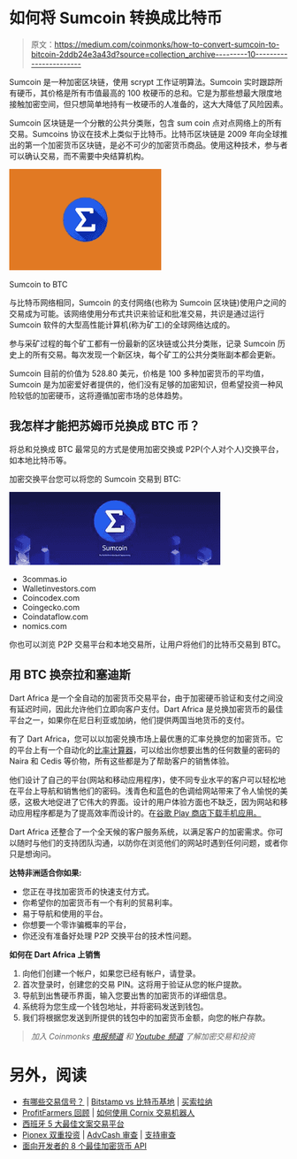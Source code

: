 # 如何将 Sumcoin 转换成比特币

> 原文：<https://medium.com/coinmonks/how-to-convert-sumcoin-to-bitcoin-2ddb24e3a43d?source=collection_archive---------10----------------------->

Sumcoin 是一种加密区块链，使用 scrypt 工作证明算法。Sumcoin 实时跟踪所有硬币，其价格是所有市值最高的 100 枚硬币的总和。它是为那些想最大限度地接触加密空间，但只想简单地持有一枚硬币的人准备的，这大大降低了风险因素。

Sumcoin 区块链是一个分散的公共分类账，包含 sum coin 点对点网络上的所有交易。Sumcoins 协议在技术上类似于比特币。比特币区块链是 2009 年向全球推出的第一个加密货币区块链，是必不可少的加密货币商品。使用这种技术，参与者可以确认交易，而不需要中央结算机构。

![](img/b9eb0e1e67951cc6b5ef759e716df294.png)

Sumcoin to BTC

与比特币网络相同，Sumcoin 的支付网络(也称为 Sumcoin 区块链)使用户之间的交易成为可能。该网络使用分布式共识来验证和批准交易，共识是通过运行 Sumcoin 软件的大型高性能计算机(称为矿工)的全球网络达成的。

参与采矿过程的每个矿工都有一份最新的区块链或公共分类账，记录 Sumcoin 历史上的所有交易。每次发现一个新区块，每个矿工的公共分类账副本都会更新。

Sumcoin 目前的价值为 528.80 美元，价格是 100 多种加密货币的平均值，Sumcoin 是为加密爱好者提供的，他们没有足够的加密知识，但希望投资一种风险较低的加密硬币，这将遵循加密市场的总体趋势。

## 我怎样才能把苏姆币兑换成 BTC 币？

将总和兑换成 BTC 最常见的方式是使用加密交换或 P2P(个人对个人)交换平台，如本地比特币等。

加密交换平台您可以将您的 Sumcoin 交易到 BTC:

![](img/7788fd19958b06e40e3c99305f5fcd4c.png)

*   3commas.io
*   Walletinvestors.com
*   Coincodex.com
*   Coingecko.com
*   Coindataflow.com
*   nomics.com

你也可以浏览 P2P 交易平台和本地交易所，让用户将他们的比特币交易到 BTC。

## 用 BTC 换奈拉和塞迪斯

Dart Africa 是一个全自动的加密货币交易平台，由于加密硬币验证和支付之间没有延迟时间，因此允许他们立即向客户支付。Dart Africa 是兑换加密货币的最佳平台之一，如果你在尼日利亚或加纳，他们提供两国当地货币的支付。

有了 Dart Africa，您可以以加密兑换市场上最优惠的汇率兑换您的加密货币。它的平台上有一个自动化的[比率计算器](https://dartafrica.io/coincalculator)，可以给出你想要出售的任何数量的密码的 Naira 和 Cedis 等价物，所有这些都是为了帮助客户的销售体验。

他们设计了自己的平台(网站和移动应用程序)，使不同专业水平的客户可以轻松地在平台上导航和销售他们的密码。浅青色和蓝色的色调给网站带来了令人愉悦的美感，这极大地促进了它伟大的界面。设计的用户体验方面也不缺乏，因为网站和移动应用程序都是为了提高效率而设计的。在[谷歌 Play 商店下载手机应用。](https://play.google.com/store/apps/details?id=com.dartafrica&hl=en_US&gl=US)

Dart Africa 还整合了一个全天候的客户服务系统，以满足客户的加密需求。你可以随时与他们的支持团队沟通，以防你在浏览他们的网站时遇到任何问题，或者你只是想询问。

**达特非洲适合你如果:**

*   您正在寻找加密货币的快速支付方式。
*   你希望你的加密货币有一个有利的贸易利率。
*   易于导航和使用的平台。
*   你想要一个零诈骗概率的平台，
*   你还没有准备好处理 P2P 交换平台的技术性问题。

**如何在 Dart Africa 上销售**

1.  向他们创建一个帐户，如果您已经有帐户，请登录。
2.  首次登录时，创建您的交易 PIN。这将用于验证从您的帐户提款。
3.  导航到出售硬币界面，输入您要出售的加密货币的详细信息。
4.  系统将为您生成一个钱包地址，并将密码发送到钱包。
5.  我们将根据您发送到所提供的钱包中的加密货币金额，向您的帐户存款。

> *加入 Coinmonks* [*电报频道*](https://t.me/coincodecap) *和* [*Youtube 频道*](https://www.youtube.com/c/coinmonks/videos) *了解加密交易和投资*

# 另外，阅读

*   [有哪些交易信号？](https://coincodecap.com/trading-signal) | [Bitstamp vs 比特币基地](https://coincodecap.com/bitstamp-coinbase) | [买索拉纳](https://coincodecap.com/buy-solana)
*   [ProfitFarmers 回顾](https://coincodecap.com/profitfarmers-review) | [如何使用 Cornix 交易机器人](https://coincodecap.com/cornix-trading-bot)
*   [西班牙 5 大最佳文案交易平台](https://coincodecap.com/copy-trading-spain)
*   [Pionex 双重投资](https://coincodecap.com/pionex-dual-investment) | [AdvCash 审查](https://coincodecap.com/advcash-review) | [支持审查](https://coincodecap.com/uphold-review)
*   [面向开发者的 8 个最佳加密货币 API](https://coincodecap.com/best-cryptocurrency-apis)